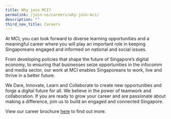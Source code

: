 ```yaml
---
title: Why join MCI?
permalink: /join-us/careers/why-join-mci/
description: ""
third_nav_title: Careers
---
```

At MCI, you can look forward to diverse learning opportunities and a meaningful career where you will play an important role in keeping Singaporeans engaged and informed on national and social issues.

From developing policies that shape the future of Singapore’s digital economy, to ensuring that businesses seize opportunities in the infocomm and media sector, our work at MCI enables Singaporeans to work, live and thrive in a better future.

We Dare, Innovate, Learn and Collaborate to create new opportunities and forge a digital future for all. We believe in the power of teamwork and collaboration. If you are ready to grow your career and are passionate about making a difference, join us to build an engaged and connected Singapore.

View our career brochure [here](https://go.gov.sg/mcicareerbrochure2023) to find out more.
